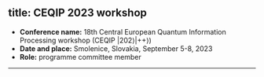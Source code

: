 
title: CEQIP 2023 workshop
---


*  **Conference name:**   18th Central European Quantum Information Processing workshop (CEQIP |202⟩|++⟩)
*  **Date and place:**   Smolenice, Slovakia, September 5-8, 2023
*  **Role:**   programme committee member  


---
